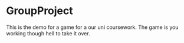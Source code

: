 GroupProject
============
This is the demo for a game for a our uni coursework. The game is you working though hell to take it over.

